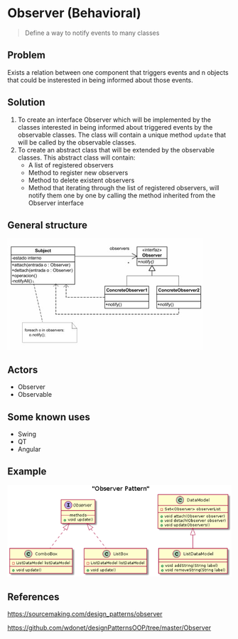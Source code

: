 # Observer (Behavioral)
>Define a way to notify events to many classes

## Problem
Exists a relation between one component that triggers events and n objects that could be insterested
in being informed about those events.

## Solution
1. To create an interface Observer which will be implemented by the classes interested in being informed
 about triggered events by the observable classes. The class will contain a unique method 
 <code>update</code> that will be called by the observable classes. 
2. To create an abstract class that will be extended by the observable classes. This abstract class will contain:
   * A list of registered observers 
   * Method to register new observers
   * Method to delete existent observers
   * Method that iterating through the list of registered observers, will notify them one by one 
   by calling the method inherited from the Observer interface

## General structure
![Observer General Diagram](observer.jpg)


## Actors
* Observer
* Observable
      
## Some known uses
 - Swing
 - QT
 - Angular

## Example
![Observer Sample Diagram](observer-sample.png)

## References

https://sourcemaking.com/design_patterns/observer

https://github.com/wdonet/designPatternsOOP/tree/master/Observer


